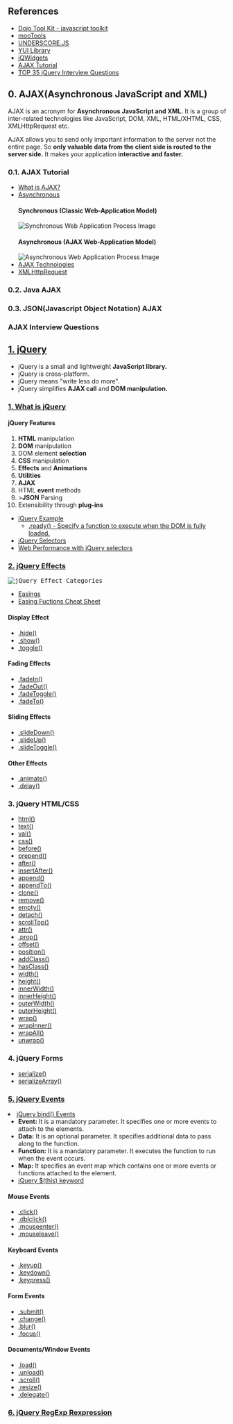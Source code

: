## References
<ul>
  <li><a href="https://dojotoolkit.org/">Dojo Tool Kit - javascript toolkit</a></li>
  <li><a href="https://mootools.net/">mooTools</a></li>
  <li><a href="http://underscorejs.org/">UNDERSCORE.JS</a></li>
  <li><a href="https://yuilibrary.com/">YUI Library<a></li>
  <li><a href="https://www.jqwidgets.com/jquery-widgets-demo/demos/jqxgrid/index.htm#demos/jqxgrid/paging.htm">jQWidgets</a></li>
  <li><a href="https://www.tutorialspoint.com/ajax/index.htm">AJAX Tutorial</a></li>
  <li><a href="https://www.javatpoint.com/jquery-interview-questions">TOP 35 jQuery Interview Questions</a></li>
</ul>

## 0. AJAX(Asynchronous JavaScript and XML)
<p>
  AJAX is an acronym for <strong>Asynchronous JavaScript and XML.</strong> It is a group of inter-related technologies like JavaScript, DOM, XML, HTML/XHTML, CSS, XMLHttpRequest etc. 
</p>
<p>
  AJAX allows you to send only important information to the server not the entire page. So <strong>only valuable data from the client side is routed to the server side.</strong> It makes your application <strong>interactive and faster.</strong>
</p>

### 0.1. AJAX Tutorial
<ul>
  <li><a href="https://www.javatpoint.com/ajax-tutorial">What is AJAX?</a></li>
  <li><a href="https://www.javatpoint.com/understanding-synchronous-vs-asynchronous">Asynchronous</a>
    <h4>Synchronous (Classic Web-Application Model)</h4>
    <img src="https://static.javatpoint.com/images/ajax/synchronous.gif" alt="Synchronous Web Application Process Image">
    <h4>Asynchronous (AJAX Web-Application Model)</h4>
    <img src="https://static.javatpoint.com/images/ajax/asynchronous.gif" alt="Asynchronous Web Application Process Image">
  </li>
  <li><a href="https://www.javatpoint.com/ajax-technologies">AJAX Technologies</a></li>
  <li><a href="https://www.javatpoint.com/understanding-xmlhttprequest">XMLHttpRequest</a></li>
</ul>

### 0.2. Java AJAX

### 0.3. JSON(Javascript Object Notation) AJAX

### AJAX Interview Questions


## [1. jQuery](https://jquery.com/)
<ul>
  <li>jQuery is a small and lightweight <strong>JavaScript library.</strong></li>
  <li>jQuery is cross-platform.</li>
  <li>jQuery means "write less do more".</li>
  <li>jQuery simplifies <strong>AJAX call</strong> and <strong>DOM manipulation.</strong></li>
</ul>

### [1. What is jQuery](https://www.javatpoint.com/what-is-jquery)
<h4>jQuery Features</h4>
<ol>
  <li><strong>HTML</strong> manipulation</li>
  <li><strong>DOM</strong> manipulation</li>
  <li>DOM element <strong>selection</strong></li>
  <li><strong>CSS</strong> manipulation</li>
  <li><strong>Effects</strong> and <strong>Animations</strong></li>
  <li><strong>Utilities</strong></li>
  <li><strong>AJAX</strong></li>
  <li>HTML <strong>event</strong> methods</li>
  <li>><strong>JSON</strong> Parsing</li>
  <li>Extensibility through <strong>plug-ins</strong></li>
</ol>

<ul>
  <li><a href="https://www.javatpoint.com/jquery-example">jQuery Example</a>
    <ul>
      <li><a href="https://api.jquery.com/ready/#ready-handler">.ready() - Specify a function to execute when the DOM is fully loaded.    </li>
    </ul>
  </li>
  <li><a href="https://www.javatpoint.com/jquery-selectors">jQuery Selectors</a></li>
  <li><a href="https://love2dev.com/blog/web-performance-optimization-when-possible-use-native-selectors-instead-of-jquery/">Web Performance with jQuery selectors</a></li>
</ul>

### [2. jQuery Effects](https://www.javatpoint.com/jquery-effects)
<kbd>
  <img src="https://www.javatpoint.com/jquerypages/images/jquery-effects.png", alt="jQuery Effect Categories">
</kbd>

<ul>
  <li><a href="https://api.jqueryui.com/easings/">Easings</a></li>
  <li><a href="https://easings.net/">Easing Fuctions Cheat Sheet</a></li>
</ul>

<h4>Display Effect</h4>
<ul>
  <li><a href="https://www.javatpoint.com/jquery-hide">.hide()</a></li>
  <li><a href="https://www.javatpoint.com/jquery-show">.show()</a></li>
  <li><a href="https://www.javatpoint.com/jquery-toggle">.toggle()</a></li>  
</ul>

<h4>Fading Effects</h4>
<ul>
  <li><a href="https://www.javatpoint.com/jquery-fadein">.fadeIn()</a></li>
  <li><a href="https://www.javatpoint.com/jquery-fadeout">.fadeOut()</a></li>
  <li><a href="https://www.javatpoint.com/jquery-fadetoggle">.fadeToggle()</a></li>
  <li><a href="https://www.javatpoint.com/jquery-fadeto">.fadeTo()</a></li>
</ul>

<h4>Sliding Effects</h4>
<ul>
  <li><a href="https://www.javatpoint.com/jquery-slidedown">.slideDown()</a></li>
  <li><a href="https://www.javatpoint.com/jquery-slideup">.slideUp()</a></li>
  <li><a href="https://www.javatpoint.com/jquery-slidetoggle">.slideToggle()</a></li>
</ul>

<h4>Other Effects</h4>
<ul>  
  <li><a href="https://www.javatpoint.com/jquery-animate">.animate()</a></li>
  <li><a href="https://www.javatpoint.com/jquery-delay">.delay()</a></li>
</ul>

### 3. jQuery HTML/CSS
<ul>
  <li><a href="https://www.javatpoint.com/jquery-html">html()</a></li>
  <li><a href="https://www.javatpoint.com/jquery-text">text()</a></li>
  <li><a href="https://www.javatpoint.com/jquery-val">val()</a></li>
  <li><a href="">css()</a></li>
  <li><a href="">before()</a></li>
  <li><a href="">prepend()</a></li>
  <li><a href="">after()</a></li>
  <li><a href="">insertAfter()</a></li>
  <li><a href="">append()</a></li>
  <li><a href="">appendTo()</a></li>
  <li><a href="">clone()</a></li>
  <li><a href="">remove()</a></li>
  <li><a href="">empty()</a></li>
  <li><a href="">detach()</a></li>
  <li><a href="">scrollTop()</a></li>
  <li><a href="https://www.javatpoint.com/jquery-attr">attr()</a></li>
  <li><a href="https://api.jquery.com/prop/">.prop()</a></li>
  <li><a href="">offset()</a></li>
  <li><a href="">position()</a></li>
  <li><a href="">addClass()</a></li>
  <li><a href="">hasClass()</a></li>
  <li><a href="">width()</a></li>
  <li><a href="">height()</a></li>
  <li><a href="">innerWidth()</a></li>
  <li><a href="">innerHeight()</a></li>
  <li><a href="">outerWidth()</a></li>
  <li><a href="">outerHeight()</a></li>
  <li><a href="">wrap()</a></li>
  <li><a href="">wrapInner()</a></li>
  <li><a href="">wrapAll()</a></li>
  <li><a href="">unwrap()</a></li>
</ul>

### 4. jQuery Forms
<ul>
  <li><a href="">serialize()</a></li>
  <li><a href="">serializeArray()</a></li>
</ul>

### [5. jQuery Events](https://api.jquery.com/category/events/)
<li><a href="https://www.javatpoint.com/jquery-bind">jQuery bind() Events</a>
  <ul>
    <li><strong>Event:</strong> It is a mandatory parameter. It specifies one or more events to attach to the elements.</li>
    <li><strong>Data:</strong> It is an optional parameter. It specifies additional data to pass along to the function.</li>
    <li><strong>Function:</strong> It is a mandatory parameter. It executes the function to run when the event occurs.</li>
    <li><strong>Map:</strong> It specifies an event map which contains one or more events or functions attached to the element.</li>
    <li><a href="https://stackoverflow.com/questions/12481439/jquery-this-keyword">jQuery $(this) keyword</a></li>
  </ul>
</li>

<h4>Mouse Events</h4>
<ul>
  <li><a href="https://www.javatpoint.com/jquery-click">.click()</a></li>
  <li><a href="">.dblclick()</a></li>
  <li><a href="">.mouseenter()</a></li>
  <li><a href="">.mouseleave()</a></li>
</ul>

<h4>Keyboard Events</h4>
<ul>
  <li><a href="https://www.javatpoint.com/jquery-keyup">.keyup()</a></li>
  <li><a href="https://www.javatpoint.com/jquery-keydown">.keydown()</a></li>
  <li><a href="https://www.javatpoint.com/jquery-keypress">.keypress()</a></li>
</ul>


<h4>Form Events</h4>
<ul>
  <li><a href="">.submit()</a></li>
  <li><a href="">.change()</a></li>
  <li><a href="">.blur()</a></li>
  <li><a href="">.focus()</a></li>
</ul>


<h4>Documents/Window Events</h4>
<ul>
  <li><a href="https://www.javatpoint.com/jquery-load">.load()</a></li>
  <li><a href="">.unload()</a></li>
  <li><a href="">.scroll()</a></li>
  <li><a href="">.resize()</a></li>
  <li><a href="https://www.javatpoint.com/jquery-delegate">.delegate()</a></li>
</ul>


### [6. jQuery RegExp Rexpression](https://www.w3schools.com/jsref/jsref_obj_regexp.asp)
